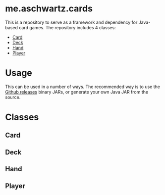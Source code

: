 # me.aschwartz.cards
This is a repository to serve as a framework and dependency for Java-based card games. The repository includes 4 classes:
 * [Card](#card)
 * [Deck](#deck)
 * [Hand](#hand)
 * [Player](#player)
 
# Usage
This can be used in a number of ways. The recommended way is to use the [Github releases](https://github.com/schwartzadev/cards/releases) binary JARs, or generate your own Java JAR from the source.

# Classes

## Card

## Deck

## Hand

## Player
